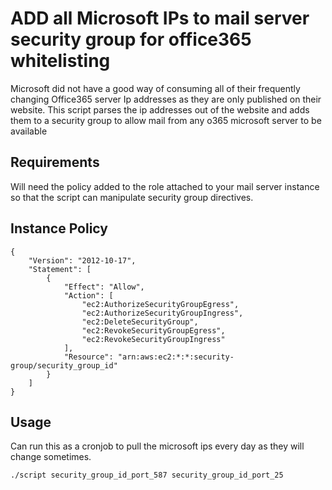 # ADD all Microsoft IPs to mail server security group for office365 whitelisting

Microsoft did not have a good way of consuming all of their frequently changing Office365 server Ip addresses as they are only published on their website.
This script parses the ip addresses out of the website and adds them to a security group to allow mail from any o365 microsoft server to be available

## Requirements

Will need the policy added to the role attached  to your mail server instance so that the script can manipulate security group directives.

## Instance Policy
```
{
    "Version": "2012-10-17",
    "Statement": [
        {
            "Effect": "Allow",
            "Action": [
                "ec2:AuthorizeSecurityGroupEgress",
                "ec2:AuthorizeSecurityGroupIngress",
                "ec2:DeleteSecurityGroup",
                "ec2:RevokeSecurityGroupEgress",
                "ec2:RevokeSecurityGroupIngress"
            ],
            "Resource": "arn:aws:ec2:*:*:security-group/security_group_id"
        }
    ]
}

```


## Usage
Can run this as a cronjob to pull the microsoft ips every day as they will change sometimes.

```
./script security_group_id_port_587 security_group_id_port_25
```
